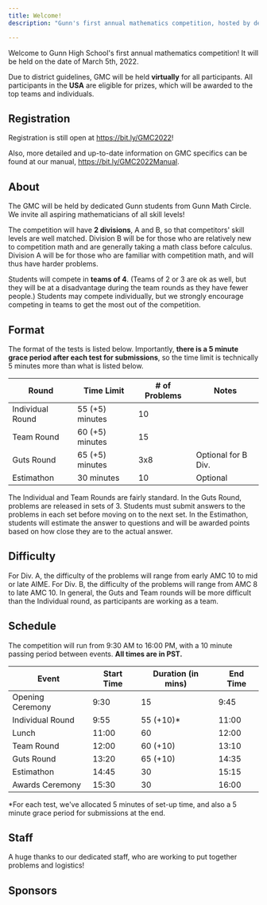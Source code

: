 ```yaml
---
title: Welcome!
description: "Gunn's first annual mathematics competition, hosted by dedicated high school students."

---
```


Welcome to Gunn High School's first annual mathematics competition! It will be held on the date of March 5th, 2022.

Due to district guidelines, GMC will be held **virtually** for all participants. All participants in the **USA** are eligible for prizes, which will be awarded to the top teams and individuals.

## Registration

Registration is still open at <https://bit.ly/GMC2022>!

Also, more detailed and up-to-date information on GMC specifics can be found at our manual, <https://bit.ly/GMC2022Manual>.

## About

The GMC will be held by dedicated Gunn students from Gunn Math Circle. We invite all aspiring mathematicians of all skill levels!

The competition will have **2 divisions**, A and B, so that competitors' skill levels are well matched. Division B will be for those who are relatively new to competition math and are generally taking a math class before calculus. Division A will be for those who are familiar with competition math, and will thus have harder problems.

Students will compete in **teams of 4**. (Teams of 2 or 3 are ok as well, but they will be at a disadvantage during the team rounds as they have fewer people.) Students may compete individually, but we strongly encourage competing in teams to get the most out of the competition.

## Format

The format of the tests is listed below. Importantly, **there is a 5 minute grace period after each test for submissions**, so the time limit is technically 5 minutes more than what is listed below.

| Round | Time Limit | # of Problems | Notes |
| --- | --- | --- | --- | 
| Individual Round | 55 (+5) minutes | 10  |
| Team Round | 60 (+5) minutes | 15  |
| Guts Round | 65 (+5) minutes | 3x8 | Optional for B Div. |
| Estimathon | 30 minutes | 10 | Optional |

The Individual and Team Rounds are fairly standard. In the Guts Round, problems are released in sets of 3. Students must submit answers to the problems in each set before moving on to the next set. In the Estimathon, students will estimate the answer to questions and will be awarded points based on how close they are to the actual answer.

## Difficulty

For Div. A, the difficulty of the problems will range from early AMC 10 to mid or late AIME. For Div. B, the difficulty of the problems will range from AMC 8 to late AMC 10. In general, the Guts and Team rounds will be more difficult than the Individual round, as participants are working as a team.

## Schedule

The competition will run from 9:30 AM to 16:00 PM, with a 10 minute passing period between events. **All times are in PST.**

| Event | Start Time | Duration (in mins) | End Time |
| --- | --- | --- | --- |
| Opening Ceremony | 9:30 | 15 | 9:45 |
| Individual Round | 9:55 | 55 (+10)* | 11:00 |
| Lunch | 11:00 | 60 | 12:00 |
| Team Round | 12:00 | 60 (+10) | 13:10 |
| Guts Round | 13:20 | 65 (+10) | 14:35 |
| Estimathon | 14:45 | 30 | 15:15 |
| Awards Ceremony | 15:30 | 30 | 16:00 |

*For each test, we've allocated 5 minutes of set-up time, and also a 5 minute grace period for submissions at the end.

## Staff

A huge thanks to our dedicated staff, who are working to put together problems and logistics!

## Sponsors
